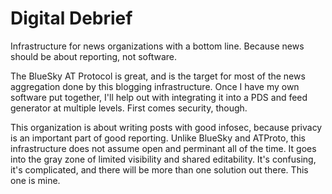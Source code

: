 # Digital Debrief

Infrastructure for news organizations with a bottom line. Because news should be about reporting, not software. 

The BlueSky AT Protocol is great, and is the target for most of the news aggregation done by this blogging infrastructure. Once I have my own software put together, I'll help out with integrating it into a PDS and feed generator at multiple levels. First comes security, though.

This organization is about writing posts with good infosec, because privacy is an important part of good reporting. Unlike BlueSky and ATProto, this infrastructure does not assume open and perminant all of the time. It goes into the gray zone of limited visibility and shared editability. It's confusing, it's complicated, and there will be more than one solution out there. This one is mine.
